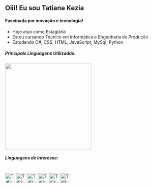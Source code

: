 ## Oiii! Eu sou Tatiane Kezia

#### Fascinada por inovação e tecnologia!

- Hoje atuo como Estagiária
- Estou cursando Técnico em Informática e Engenharia de Produção
- Estudando C#, CSS, HTML, JavaScript, MySql, Python 

##### Principais Linguagens Utilizadas:
<div>
<img height="280em" src="https://github-readme-stats.vercel.app/api/top-langs/?username=TatianeKezia"/>
</div>


##### Linguagens de Interesse:
<div style = "display: inline_block" align = ""><br>
  <img align="center" alt ="Tati-C#" height ="32em" width ="32em" src="https://cdn.jsdelivr.net/gh/devicons/devicon/icons/csharp/csharp-original.svg" />
  <img align="center" alt ="Tati-CSS" height ="32em" width ="32em" src="https://cdn.jsdelivr.net/gh/devicons/devicon/icons/css3/css3-original.svg" />
  <img align="center" alt ="Tati-HTML" height ="32em" width ="32em" src="https://cdn.jsdelivr.net/gh/devicons/devicon/icons/html5/html5-original.svg" />
  <img align="center" alt ="Tati-JavaScript" height ="32em" width ="32em" src="https://cdn.jsdelivr.net/gh/devicons/devicon/icons/javascript/javascript-original.svg">
  <img align="center" alt ="Tati-Python" height ="32em" width ="32em" src="https://cdn.jsdelivr.net/gh/devicons/devicon/icons/python/python-original.svg" />
  <img align="center" alt ="Tati-MySql" height ="" width ="32em" src="https://cdn.jsdelivr.net/gh/devicons/devicon/icons/mysql/mysql-original.svg" />
</div>

##
